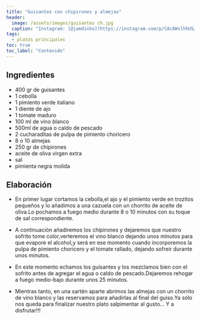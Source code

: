 ```yaml
---
title: "Guisantes con chipirones y almejas"
header:
  image: /assets/images/guisantes ch.jpg
  caption: "Instagram: [@jamdinho](https://instagram.com/p/CAc8WslhhUS/?igshid=1spv56w2n1brd)"
tags:
  - platos principales
toc: true
toc_label: "Contenido"
---
```



## Ingredientes

- 400 gr de guisantes
- 1 cebolla 
- 1 pimiento verde italiano
- 1 diente de ajo
- 1 tomate maduro
- 100 ml de vino blanco
- 500ml de agua o caldo de pescado
- 2 cucharaditas de pulpa de pimiento choricero
- 8 o 10 almejas
- 250 gr de chipirones 
- aceite de oliva virgen extra
- sal
- pimienta negra molida


## Elaboración 

- En primer lugar cortamos la cebolla,el ajo y el pimiento verde en trozitos pequeños y lo añadimos a una cazuela con un chorrito de aceite de oliva.Lo pochamos a fuego medio durante 8 o 10 minutos con su toque de sal correspondiente.

- A continuación añadiremos los chipirones y dejaremos que nuestro sofrito tome color,verteremos el vino blanco dejando unos minutos para que evapore el alcohol,y será en ese momento cuando incorporemos la pulpa de pimiento choricero y el tomate rallado, dejando sofreir durante unos minutos.

- En este momento echamos los guisantes y los mezclamos bien con el sofrito antes de agregar el agua o caldo de pescado.Dejaremos rehogar a fuego medio-bajo durante unos 25 minutos.

- Mientras tanto, en una sartén aparte abrimos las almejas con un chorrito de vino blanco y las reservamos para añadirlas al final del guiso.Ya sólo nos queda para finalizar nuestro plato salpimentar al gusto... Y a disfrutar!!!